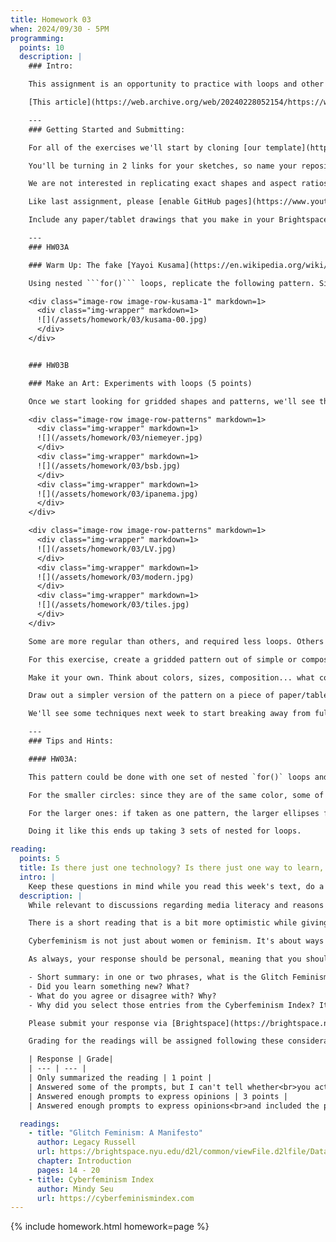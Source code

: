 ```yaml
---
title: Homework 03
when: 2024/09/30 - 5PM
programming:
  points: 10
  description: |
    ### Intro:

    This assignment is an opportunity to practice with loops and other commands that we use to get the computer to do repetitive tasks. The concept of loops is not that difficult to understand at a high level: "*repeat this code X times*", but in practice we always have to think about small "gotchas" and [corner cases](https://en.wikipedia.org/wiki/Corner_case).

    [This article](https://web.archive.org/web/20240228052154/https://www.widewalls.ch/magazine/repetition-in-art-artists-photography) has interesting references of artists that used repetition in their process, and anyone who has ever done any kind of [graphic design](https://www.graphicszoo.com/article/basic-principles-of-repetition-in-graphic-design-design-guide) knows how important it is to master "The Grid".

    ---
    ### Getting Started and Submitting:

    For all of the exercises we'll start by cloning [our template](https://github.com/DM-GY-6063-2024F-B/p5js-template) and setting up our GitHub app to pull (download) our repo and then push (upload) the results.

    You'll be turning in 2 links for your sketches, so name your repositories HW03A and HW03B.

    We are not interested in replicating exact shapes and aspect ratios, and since the computer is gonna be doing all the work of filling our canvas we want to use the whole browser window with: `createCanvas(windowWidth, windowHeight)` and use the whole screen.

    Like last assignment, please [enable GitHub pages](https://www.youtube.com/watch?v=DqjPr7auwdY) on your GitHub repos and use [Brightspace](https://brightspace.nyu.edu/d2l/home/407563) to submit GitHub links to both of your repositories.

    Include any paper/tablet drawings that you make in your Brightspace submission.

    ---
    ### HW03A

    ### Warm Up: The fake [Yayoi Kusama](https://en.wikipedia.org/wiki/Yayoi_Kusama) (5 points)

    Using nested ```for()``` loops, replicate the following pattern. Since this is a very regular pattern you should be able to get something pretty close.

    <div class="image-row image-row-kusama-1" markdown=1>
      <div class="img-wrapper" markdown=1>
      ![](/assets/homework/03/kusama-00.jpg)
      </div>
    </div>


    ### HW03B

    ### Make an Art: Experiments with loops (5 points)

    Once we start looking for gridded shapes and patterns, we'll see them everywhere:

    <div class="image-row image-row-patterns" markdown=1>
      <div class="img-wrapper" markdown=1>
      ![](/assets/homework/03/niemeyer.jpg)
      </div>
      <div class="img-wrapper" markdown=1>
      ![](/assets/homework/03/bsb.jpg)
      </div>
      <div class="img-wrapper" markdown=1>
      ![](/assets/homework/03/ipanema.jpg)
      </div>
    </div>

    <div class="image-row image-row-patterns" markdown=1>
      <div class="img-wrapper" markdown=1>
      ![](/assets/homework/03/LV.jpg)
      </div>
      <div class="img-wrapper" markdown=1>
      ![](/assets/homework/03/modern.jpg)
      </div>
      <div class="img-wrapper" markdown=1>
      ![](/assets/homework/03/tiles.jpg)
      </div>
    </div>

    Some are more regular than others, and required less loops. Others are like the Kusama-inspired pattern above and might require a few sets of loops to fully express.

    For this exercise, create a gridded pattern out of simple or composite shapes. You can start with the previous pattern and modify the skip distance, color, size, quantity or type of shape. Or, you can come up with your own design, or even try to implement some classic tile patterns.

    Make it your own. Think about colors, sizes, composition... what could this pattern represent, if anything ?

    Draw out a simpler version of the pattern on a piece of paper/tablet. Think about the sizes, distances and skips of the shapes before writing any code.

    We'll see some techniques next week to start breaking away from fully regular patterns, but for this exercise you can explore variations by having overlapping sets of patterns.

    ---
    ### Tips and Hints:

    #### HW03A:

    This pattern could be done with one set of nested `for()` loops and some tricky math using division remainders, but the more straightforward way is to break up the pattern into multiple overlapping sub-patterns, each with its own set of nested `for()` loops.

    For the smaller circles: since they are of the same color, some of them can actually be drawn on top of or behind the larger ones.

    For the larger ones: if taken as one pattern, the larger ellipses follow a checkerboard logic, where every other row (and column) is the same. But, you can think about splitting them up into two patterns, where the pattern made by the even rows is just like the one made by the odd rows, but shifted ([`translate()`](https://p5js.org/reference/#/p5/translate)) down and to the right.

    Doing it like this ends up taking 3 sets of nested for loops.

reading:
  points: 5
  title: Is there just one technology? Is there just one way to learn, create or engage with technology?
  intro: |
    Keep these questions in mind while you read this week's text, do a bit of research and write your 200-word response:
  description: |
    While relevant to discussions regarding media literacy and reasons to learn programming, our first reading presented a very particular point of view, modulated by the author's gender, social position and geographical location. It did recognize that the world of technology and programming is more plural and "messy" than most people acknowledge, but it didn't explicitly address any issues of social, racial or historical inequalities. So, this week we will take a look at the "messy" worlds of cyberfeminism to get an introduction to other ways of "reading" technology.

    There is a short reading that is a bit more optimistic while giving reasons for being more active in how we think about technology, and then we'll do a bit of research on the [Cyberfeminism Index](https://cyberfeminismindex.com/). Start by reading [about](https://cyberfeminismindex.com/about/) the project, and then, scroll through the index on the main page, select 5 - 10 entries that you find interesting, and create your personal Cyberfeminism collection. As you click on entries on the home page, a column will pop up on the right side of the screen with your selections. After you've selected 5 - 10 entries you can click on the download button to generate a pdf with your choices.

    Cyberfeminism is not just about women or feminism. It's about ways of understanding technology from different perspectives.

    As always, your response should be personal, meaning that you should be expressing your views and opinions about the text and not just summarizing it. You can use the following rubric to guide your response:

    - Short summary: in one or two phrases, what is the Glitch Feminism text about?
    - Did you learn something new? What?
    - What do you agree or disagree with? Why?
    - Why did you select those entries from the Cyberfeminism Index? It can be a simple reason like: "I'm interested in the latin american perspective on technology", or "I want to learn more about the history of science", or "I'm interested in gender and social equality in technology and society".

    Please submit your response via [Brightspace](https://brightspace.nyu.edu/d2l/home/407563), and attach your Cyberfeminism Index collection pdf.

    Grading for the readings will be assigned following these considerations:

    | Response | Grade|
    | --- | --- |
    | Only summarized the reading | 1 point |
    | Answered some of the prompts, but I can't tell whether<br>you actually read the text, or what you thought | 2 points |
    | Answered enough prompts to express opinions | 3 points |
    | Answered enough prompts to express opinions<br>and included the pdf | 5 points |

  readings:
    - title: "Glitch Feminism: A Manifesto"
      author: Legacy Russell
      url: https://brightspace.nyu.edu/d2l/common/viewFile.d2lfile/Database/MjYzMTIxMTY/russell_glitch-feminism.pdf?ou=407563
      chapter: Introduction
      pages: 14 - 20
    - title: Cyberfeminism Index
      author: Mindy Seu
      url: https://cyberfeminismindex.com
---
```

{% include homework.html homework=page %}

<script src="{{ site.baseurl }}/assets/simplelightbox/simple-lightbox.min.js"></script>
<script src="{{ site.baseurl }}/js/lightbox.js"></script>
